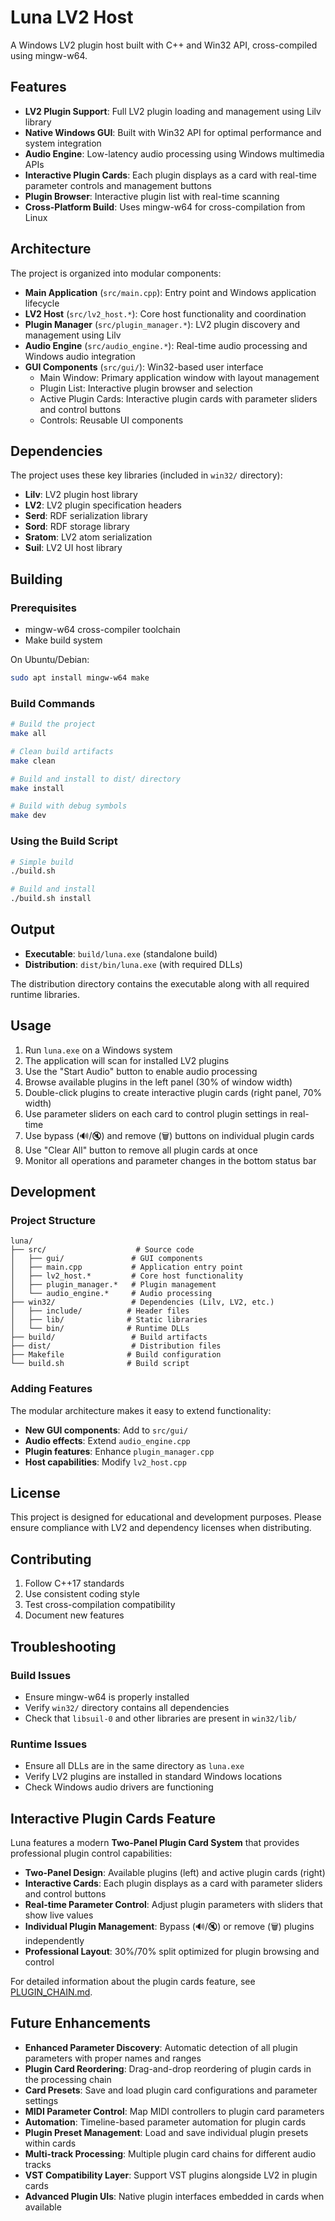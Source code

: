 # Luna LV2 Host

A Windows LV2 plugin host built with C++ and Win32 API, cross-compiled using mingw-w64.

## Features

- **LV2 Plugin Support**: Full LV2 plugin loading and management using Lilv library
- **Native Windows GUI**: Built with Win32 API for optimal performance and system integration
- **Audio Engine**: Low-latency audio processing using Windows multimedia APIs
- **Interactive Plugin Cards**: Each plugin displays as a card with real-time parameter controls and management buttons
- **Plugin Browser**: Interactive plugin list with real-time scanning
- **Cross-Platform Build**: Uses mingw-w64 for cross-compilation from Linux

## Architecture

The project is organized into modular components:

- **Main Application** (`src/main.cpp`): Entry point and Windows application lifecycle
- **LV2 Host** (`src/lv2_host.*`): Core host functionality and coordination
- **Plugin Manager** (`src/plugin_manager.*`): LV2 plugin discovery and management using Lilv
- **Audio Engine** (`src/audio_engine.*`): Real-time audio processing and Windows audio integration
- **GUI Components** (`src/gui/`): Win32-based user interface
  - Main Window: Primary application window with layout management
  - Plugin List: Interactive plugin browser and selection
  - Active Plugin Cards: Interactive plugin cards with parameter sliders and control buttons
  - Controls: Reusable UI components

## Dependencies

The project uses these key libraries (included in `win32/` directory):

- **Lilv**: LV2 plugin host library
- **LV2**: LV2 plugin specification headers
- **Serd**: RDF serialization library
- **Sord**: RDF storage library
- **Sratom**: LV2 atom serialization
- **Suil**: LV2 UI host library

## Building

### Prerequisites

- mingw-w64 cross-compiler toolchain
- Make build system

On Ubuntu/Debian:
```bash
sudo apt install mingw-w64 make
```

### Build Commands

```bash
# Build the project
make all

# Clean build artifacts
make clean

# Build and install to dist/ directory
make install

# Build with debug symbols
make dev
```

### Using the Build Script

```bash
# Simple build
./build.sh

# Build and install
./build.sh install
```

## Output

- **Executable**: `build/luna.exe` (standalone build)
- **Distribution**: `dist/bin/luna.exe` (with required DLLs)

The distribution directory contains the executable along with all required runtime libraries.

## Usage

1. Run `luna.exe` on a Windows system
2. The application will scan for installed LV2 plugins
3. Use the "Start Audio" button to enable audio processing
4. Browse available plugins in the left panel (30% of window width)
5. Double-click plugins to create interactive plugin cards (right panel, 70% width)
6. Use parameter sliders on each card to control plugin settings in real-time
7. Use bypass (🔊/🔇) and remove (🗑️) buttons on individual plugin cards
8. Use "Clear All" button to remove all plugin cards at once
9. Monitor all operations and parameter changes in the bottom status bar

## Development

### Project Structure

```
luna/
├── src/                    # Source code
│   ├── gui/               # GUI components
│   ├── main.cpp           # Application entry point
│   ├── lv2_host.*         # Core host functionality
│   ├── plugin_manager.*   # Plugin management
│   └── audio_engine.*     # Audio processing
├── win32/                 # Dependencies (Lilv, LV2, etc.)
│   ├── include/          # Header files
│   ├── lib/              # Static libraries
│   └── bin/              # Runtime DLLs
├── build/                 # Build artifacts
├── dist/                  # Distribution files
├── Makefile              # Build configuration
└── build.sh              # Build script
```

### Adding Features

The modular architecture makes it easy to extend functionality:

- **New GUI components**: Add to `src/gui/`
- **Audio effects**: Extend `audio_engine.cpp`
- **Plugin features**: Enhance `plugin_manager.cpp`
- **Host capabilities**: Modify `lv2_host.cpp`

## License

This project is designed for educational and development purposes. Please ensure compliance with LV2 and dependency licenses when distributing.

## Contributing

1. Follow C++17 standards
2. Use consistent coding style
3. Test cross-compilation compatibility
4. Document new features

## Troubleshooting

### Build Issues

- Ensure mingw-w64 is properly installed
- Verify `win32/` directory contains all dependencies
- Check that `libsuil-0` and other libraries are present in `win32/lib/`

### Runtime Issues

- Ensure all DLLs are in the same directory as `luna.exe`
- Verify LV2 plugins are installed in standard Windows locations
- Check Windows audio drivers are functioning

## Interactive Plugin Cards Feature

Luna features a modern **Two-Panel Plugin Card System** that provides professional plugin control capabilities:

- **Two-Panel Design**: Available plugins (left) and active plugin cards (right)
- **Interactive Cards**: Each plugin displays as a card with parameter sliders and control buttons
- **Real-time Parameter Control**: Adjust plugin parameters with sliders that show live values
- **Individual Plugin Management**: Bypass (🔊/🔇) or remove (🗑️) plugins independently
- **Professional Layout**: 30%/70% split optimized for plugin browsing and control

For detailed information about the plugin cards feature, see [PLUGIN_CHAIN.md](PLUGIN_CHAIN.md).

## Future Enhancements

- **Enhanced Parameter Discovery**: Automatic detection of all plugin parameters with proper names and ranges
- **Plugin Card Reordering**: Drag-and-drop reordering of plugin cards in the processing chain
- **Card Presets**: Save and load plugin card configurations and parameter settings
- **MIDI Parameter Control**: Map MIDI controllers to plugin card parameters
- **Automation**: Timeline-based parameter automation for plugin cards
- **Plugin Preset Management**: Load and save individual plugin presets within cards
- **Multi-track Processing**: Multiple plugin card chains for different audio tracks
- **VST Compatibility Layer**: Support VST plugins alongside LV2 in plugin cards
- **Advanced Plugin UIs**: Native plugin interfaces embedded in cards when available

